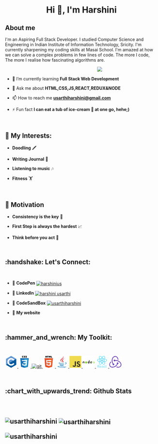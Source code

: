 <h1 align="center">Hi 👋, I'm Harshini</h1>
<h2 align="left">About me </h2>

<p>I'm an Aspiring Full Stack Developer. I studied Computer Science and Engineering in Indian Institute of Information Technology, Sricity. I'm currently sharpening my coding skills at Masai School. I'm amazed at how we can solve a complex problems in few lines of code. The more I code, The more I realise how fascinating algorithms are.  </p>

<img src="https://cdn.dribbble.com/users/4055494/screenshots/15215756/media/d2b66c4ca0192aa26d103448b3d1518b.gif" align="right" width="200px" margin="50px">

<p align="left"> <a href="https://twitter.com/" target="blank"><img src="https://img.shields.io/twitter/follow/?logo=twitter&style=for-the-badge" alt="" /></a> </p>

- 🌱 I’m currently learning **Full Stack Web Development**

- 💬 Ask me about **HTML,CSS,JS,REACT,REDUX&NODE**

- 📫 How to reach me **usarthiharshini@gmail.com**



- ⚡ Fun fact **I can eat a tub of ice-cream :ice_cream: at one go, hehe;)**
<br/>
<h2>🎨 My Interests:</h2>

- **Doodling** 🖍  

- **Writing Journal** 📝 
 
- **Listening to music** 🎶 

- **Fitness** 🏋 

<br/>
<h2> 🎯 Motivation</h2>

 - **Consistency is the key** 🤞 

 - **First Step is always the hardest** 📈
 
 - **Think before you act** 💭 
 
 <br/>
<h2 align="left">:handshake: Let's Connect:</h2>
<br/>
<p align="left">
  
 - 🔗 **CodePen** 
<a href="https://codepen.io/harshinius" target="blank"><img align="center" src="https://raw.githubusercontent.com/rahuldkjain/github-profile-readme-generator/master/src/images/icons/Social/codepen.svg" alt="harshinius" height="30" width="40" /></a>
 
  - 🔗 **LinkedIn** 
<a href="https://www.linkedin.com/in/harshini-usarthi-745922228/" target="blank"><img align="center" src="https://raw.githubusercontent.com/rahuldkjain/github-profile-readme-generator/master/src/images/icons/Social/linked-in-alt.svg" alt="harshini usarthi" height="30" width="40" /></a>
 
  - 🔗 **CodeSandBox** 
<a href="https://codesandbox.com/usarthiharshini" target="blank"><img align="center" src="https://raw.githubusercontent.com/rahuldkjain/github-profile-readme-generator/master/src/images/icons/Social/codesandbox.svg" alt="usarthiharshini" height="30" width="40" /></a>
 
  - 🔗 **My website** 

</p>
<br/>
<h2 align="left">:hammer_and_wrench: My Toolkit:</h2>
<br/>
<p align="left"> <a href="https://www.cprogramming.com/" target="_blank" rel="noreferrer"> <img src="https://raw.githubusercontent.com/devicons/devicon/master/icons/c/c-original.svg" alt="c" width="40" height="40"/> </a> <a href="https://www.w3schools.com/css/" target="_blank" rel="noreferrer"> <img src="https://raw.githubusercontent.com/devicons/devicon/master/icons/css3/css3-original-wordmark.svg" alt="css3" width="40" height="40"/> </a> <a href="https://git-scm.com/" target="_blank" rel="noreferrer"> <img src="https://www.vectorlogo.zone/logos/git-scm/git-scm-icon.svg" alt="git" width="40" height="40"/> </a> <a href="https://www.w3.org/html/" target="_blank" rel="noreferrer"> <img src="https://raw.githubusercontent.com/devicons/devicon/master/icons/html5/html5-original-wordmark.svg" alt="html5" width="40" height="40"/> </a> <a href="https://www.java.com" target="_blank" rel="noreferrer"> <img src="https://raw.githubusercontent.com/devicons/devicon/master/icons/java/java-original.svg" alt="java" width="40" height="40"/> </a> <a href="https://developer.mozilla.org/en-US/docs/Web/JavaScript" target="_blank" rel="noreferrer"> <img src="https://raw.githubusercontent.com/devicons/devicon/master/icons/javascript/javascript-original.svg" alt="javascript" width="40" height="40"/> </a> <a href="https://nodejs.org" target="_blank" rel="noreferrer"> <img src="https://raw.githubusercontent.com/devicons/devicon/master/icons/nodejs/nodejs-original-wordmark.svg" alt="nodejs" width="40" height="40"/> </a> <a href="https://reactjs.org/" target="_blank" rel="noreferrer"> <img src="https://raw.githubusercontent.com/devicons/devicon/master/icons/react/react-original-wordmark.svg" alt="react" width="40" height="40"/> </a> <a href="https://redux.js.org" target="_blank" rel="noreferrer"> <img src="https://raw.githubusercontent.com/devicons/devicon/master/icons/redux/redux-original.svg" alt="redux" width="40" height="40"/> </a> </p>
<br/>
<h2>:chart_with_upwards_trend: Github Stats<h2/>
<br/>
<p><img align="left" src="https://github-readme-stats.vercel.app/api/top-langs?username=usarthiharshini&show_icons=true&locale=en&layout=compact" alt="usarthiharshini" /></p>

<p>&nbsp;<img align="center" src="https://github-readme-stats.vercel.app/api?username=usarthiharshini&show_icons=true&locale=en" alt="usarthiharshini" /></p>

<p><img align="center" src="https://github-readme-streak-stats.herokuapp.com/?user=usarthiharshini&" alt="usarthiharshini" /></p>
